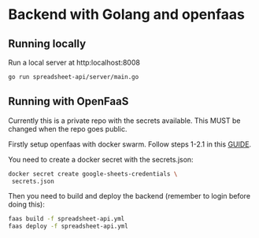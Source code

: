 # Backend with Golang and openfaas

## Running locally

Run a local server at http:localhost:8008

```bash
go run spreadsheet-api/server/main.go
```

## Running with OpenFaaS 

Currently this is a private repo with the secrets available. This MUST be changed when the repo goes public.

Firstly setup openfaas with docker swarm. Follow steps 1-2.1 in this [GUIDE](https://docs.openfaas.com/deployment/docker-swarm/).

You need to create a docker secret with the secrets.json:

```bash
docker secret create google-sheets-credentials \
 secrets.json
```

Then you need to build and deploy the backend (remember to login before doing this):

```bash
faas build -f spreadsheet-api.yml
faas deploy -f spreadsheet-api.yml
```
